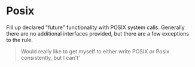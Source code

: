 # Posix

Fill up declared "future" functionality with POSIX system calls.
Generally there are no additional interfaces provided, but there
are a few exceptions to the rule.


> Would really like to get myself to either write POSIX or Posix 
> consistently, but I can't'